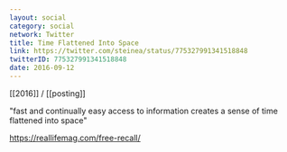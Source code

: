 ```yaml
---
layout: social
category: social
network: Twitter
title: Time Flattened Into Space
link: https://twitter.com/steinea/status/775327991341518848
twitterID: 775327991341518848
date: 2016-09-12
---
```


[[2016]] / [[posting]]

"fast and continually easy access to information creates a sense of time flattened into space"

<https://reallifemag.com/free-recall/>
